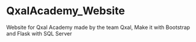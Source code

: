# QxalAcademy_Website
Website for Qxal Academy made by the team Qxal, Make it with Bootstrap and Flask with SQL Server
